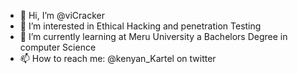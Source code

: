 - 👋 Hi, I’m @viCracker
- 👀 I’m interested in Ethical Hacking and penetration Testing
- 🌱 I’m currently learning at Meru University a Bachelors Degree in  computer Science
- 📫 How to reach me: @kenyan_Kartel on twitter

<!---
viCracker/viCracker is a ✨ special ✨ repository because its `README.md` (this file) appears on your GitHub profile.
You can click the Preview link to take a look at your changes.
--->
